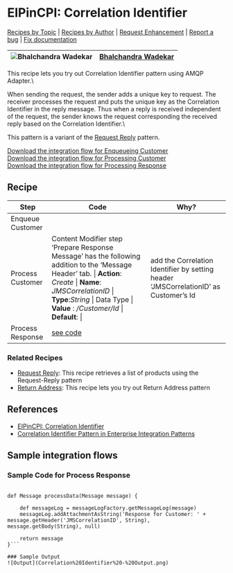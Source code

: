 # EIPinCPI: Correlation Identifier

[Recipes by Topic](../../../../readme.md) | [Recipes by Author](../../../../author.md) | [Request Enhancement](https://github.com/SAP-samples/cloud-integration-flow/issues/new?assignees=&labels=Recipe%20Fix,enhancement&template=recipe-request.md&title=Improve%20EIPinCPI%3A%20Correlation%20Identifier) | [Report a bug](https://github.com/SAP-samples/cloud-integration-flow/issues/new?assignees=&labels=Recipe%20Fix,bug&template=bug_report.md&title=Issue%20with%20EIPinCPI%3A%20Correlation%20Identifier) | [Fix documentation](https://github.com/SAP-samples/cloud-integration-flow/issues/new?assignees=&labels=Recipe%20Fix,documentation&template=bug_report.md&title=Docu%20fix%20EIPinCPI%3A%20Correlation%20Identifier)

![Bhalchandra Wadekar](https://github.com/BhalchandraSW.png?size=50) | [Bhalchandra Wadekar](../../../../author.md#bhalchandra-wadekar)
----|----

This recipe lets you try out Correlation Identifier pattern using AMQP Adapter.\

When sending the request, the sender adds a unique key to request. The receiver processes the request and puts the unique key as the Correlation Identifier in the reply message. Thus when a reply is received independent of the request, the sender knows the request corresponding the received reply based on the Correlation Identifier.\

This pattern is a variant of the [Request Reply](../EIP-MessageConstruction-Request-Reply/readme.md) pattern.

[Download the integration flow for Enqueueing Customer](Correlation%20Identifier%20-%20Enqueueing%20Customer.zip)\
[Download the integration flow for Processing Customer](Correlation%20Identifier%20-%20Processing%20Customer.zip)\
[Download the integration flow for Processing Response](Correlation%20Identifier%20-%20Processing%20Response.zip)

## Recipe

Step|Code|Why?
----|----|----
Enqueue Customer | |
Process Customer | Content Modifier step ‘Prepare Response Message’ has the following addition to the ‘Message Header’ tab. \| **Action**: *Create* \| **Name**: *JMSCorrelationID*	\| **Type**:*String* \|	Data Type	\| **Value** : */Customer/Id*	\| **Default**:  \| | add the Correlation Identifier by setting header ‘JMSCorrelationID’ as Customer’s Id
Process Response |[see code](#Sample-Code-for-Process-Response )|

### Related Recipes
* [Request Reply](../EIP-MessageConstruction-Request-Reply/readme.md): This recipe retrieves a list of products using the Request-Reply pattern
* [Return Address](../EIP-MessageConstruction-ReturnAddress/readme.md): This recipe lets you try out Return Address pattern

## References
* [EIPinCPI: Correlation Identifier](https://blogs.sap.com/2020/01/26/eipincpi-correlation-identifier)
* [Correlation Identifier Pattern in Enterprise Integration Patterns](https://www.enterpriseintegrationpatterns.com/patterns/messaging/CorrelationIdentifier.html)

## Sample integration flows
### Sample Code for Process Response
```import com.sap.gateway.ip.core.customdev.util.Message

def Message processData(Message message) {

    def messageLog = messageLogFactory.getMessageLog(message)
    messageLog.addAttachmentAsString('Response for Customer: ' + message.getHeader('JMSCorrelationID', String), message.getBody(String), null)

    return message
}```

### Sample Output
![Output](Correlation%20Identifier%20-%20Output.png)
